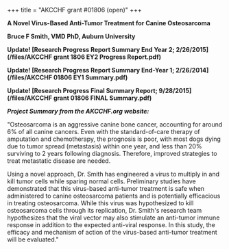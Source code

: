 +++
title = "AKCCHF grant #01806 (open)"
+++

**A Novel Virus-Based Anti-Tumor Treatment for Canine Osteosarcoma**

**Bruce F Smith, VMD PhD, Auburn University**

**Update! [Research Progress Report Summary End Year 2; 2/26/2015](/files/AKCCHF grant 1806 EY2 Progress Report.pdf)**

**Update! [Research Progress Report Summary End-Year 1; 2/26/2014](/files/AKCCHF 01806 EY1 Summary.pdf)**

**Update! [Research Progress Final Summary Report; 9/28/2015](/files/AKCCHF grant 01806 FINAL Summary.pdf)**

***Project Summary from the AKCCHF.org website:***

"Osteosarcoma is an aggressive canine bone cancer, accounting for around
6% of all canine cancers. Even with the standard-of-care therapy of
amputation and chemotherapy, the prognosis is poor, with most dogs dying
due to tumor spread (metastasis) within one year, and less than 20%
surviving to 2 years following diagnosis. Therefore, improved strategies
to treat metastatic disease are needed.

Using a novel approach, Dr. Smith has engineered a virus to multiply in
and kill tumor cells while sparing normal cells. Preliminary studies
have demonstrated that this virus-based anti-tumor treatment is safe
when administered to canine osteosarcoma patients and is potentially
efficacious in treating osteosarcoma. While this virus was hypothesized
to kill osteosarcoma cells through its replication, Dr. Smith's
research team hypothesizes that the viral vector may also stimulate an
anti-tumor immune response in addition to the expected anti-viral
response. In this study, the efficacy and mechanism of action of the
virus-based anti-tumor treatment will be evaluated."
